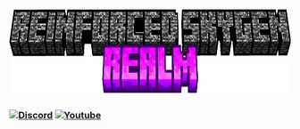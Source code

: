# <img src="https://github.com/OrcaTheBeginner/reinforced_realm/blob/main/file.png?raw=true" alt="Youtube" width="600" height="150">


### [<img src="https://static.vecteezy.com/system/resources/previews/006/892/625/original/discord-logo-icon-editorial-free-vector.jpg" alt="Discord" width="60" height="60">](https://discord.gg/8XMXyjukmB)  [<img src="https://yt3.googleusercontent.com/k7XnI2o9BsFvMi8egr3lUcFwm9gez3d8-jgGB8yB6RRusj790VuKMJtQ1udu-ee-anZfINSVDQ=s176-c-k-c0x00ffffff-no-rj" alt="Youtube" width="60" height="60">](https://www.youtube.com/@ewoker17minecraftchannel)


<!--Orca-->
